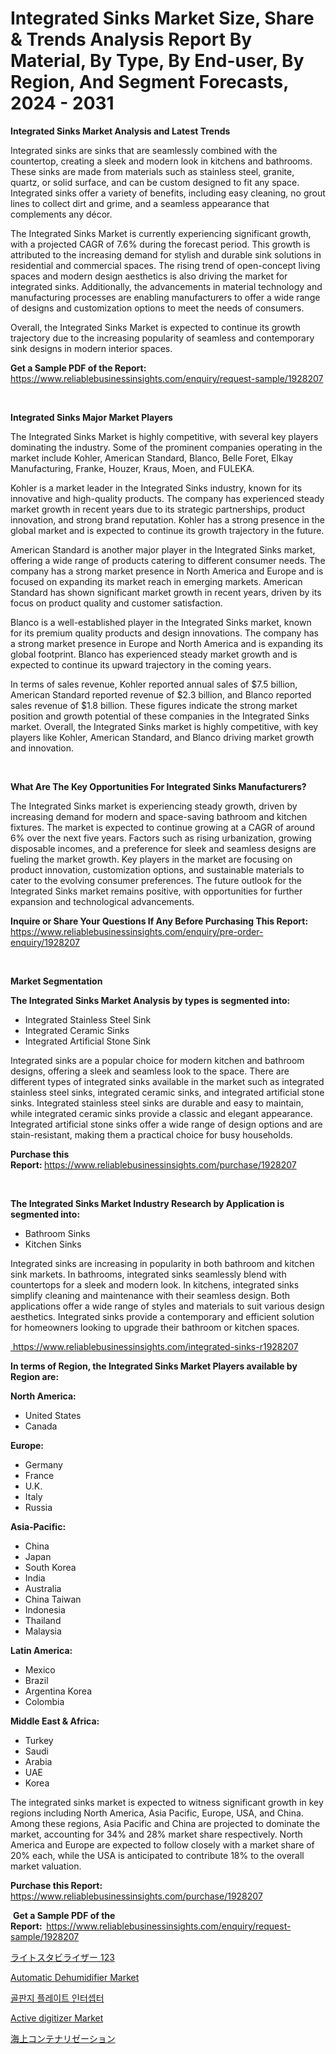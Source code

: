 <p><h1>Integrated Sinks Market Size, Share & Trends Analysis Report By Material, By Type, By End-user, By Region, And Segment Forecasts, 2024 - 2031</h1></p><p><strong>Integrated Sinks Market Analysis and Latest Trends</strong></p>
<p><p>Integrated sinks are sinks that are seamlessly combined with the countertop, creating a sleek and modern look in kitchens and bathrooms. These sinks are made from materials such as stainless steel, granite, quartz, or solid surface, and can be custom designed to fit any space. Integrated sinks offer a variety of benefits, including easy cleaning, no grout lines to collect dirt and grime, and a seamless appearance that complements any décor.</p><p>The Integrated Sinks Market is currently experiencing significant growth, with a projected CAGR of 7.6% during the forecast period. This growth is attributed to the increasing demand for stylish and durable sink solutions in residential and commercial spaces. The rising trend of open-concept living spaces and modern design aesthetics is also driving the market for integrated sinks. Additionally, the advancements in material technology and manufacturing processes are enabling manufacturers to offer a wide range of designs and customization options to meet the needs of consumers.</p><p>Overall, the Integrated Sinks Market is expected to continue its growth trajectory due to the increasing popularity of seamless and contemporary sink designs in modern interior spaces.</p></p>
<p><strong>Get a Sample PDF of the Report:&nbsp;</strong> <a href="https://www.reliablebusinessinsights.com/enquiry/request-sample/1928207">https://www.reliablebusinessinsights.com/enquiry/request-sample/1928207</a></p>
<p>&nbsp;</p>
<p><strong>Integrated Sinks Major Market Players</strong></p>
<p><p>The Integrated Sinks Market is highly competitive, with several key players dominating the industry. Some of the prominent companies operating in the market include Kohler, American Standard, Blanco, Belle Foret, Elkay Manufacturing, Franke, Houzer, Kraus, Moen, and FULEKA. </p><p>Kohler is a market leader in the Integrated Sinks industry, known for its innovative and high-quality products. The company has experienced steady market growth in recent years due to its strategic partnerships, product innovation, and strong brand reputation. Kohler has a strong presence in the global market and is expected to continue its growth trajectory in the future.</p><p>American Standard is another major player in the Integrated Sinks market, offering a wide range of products catering to different consumer needs. The company has a strong market presence in North America and Europe and is focused on expanding its market reach in emerging markets. American Standard has shown significant market growth in recent years, driven by its focus on product quality and customer satisfaction.</p><p>Blanco is a well-established player in the Integrated Sinks market, known for its premium quality products and design innovations. The company has a strong market presence in Europe and North America and is expanding its global footprint. Blanco has experienced steady market growth and is expected to continue its upward trajectory in the coming years.</p><p>In terms of sales revenue, Kohler reported annual sales of $7.5 billion, American Standard reported revenue of $2.3 billion, and Blanco reported sales revenue of $1.8 billion. These figures indicate the strong market position and growth potential of these companies in the Integrated Sinks market. Overall, the Integrated Sinks market is highly competitive, with key players like Kohler, American Standard, and Blanco driving market growth and innovation.</p></p>
<p>&nbsp;</p>
<p><strong>What Are The Key Opportunities For Integrated Sinks Manufacturers?</strong></p>
<p><p>The Integrated Sinks market is experiencing steady growth, driven by increasing demand for modern and space-saving bathroom and kitchen fixtures. The market is expected to continue growing at a CAGR of around 6% over the next five years. Factors such as rising urbanization, growing disposable incomes, and a preference for sleek and seamless designs are fueling the market growth. Key players in the market are focusing on product innovation, customization options, and sustainable materials to cater to the evolving consumer preferences. The future outlook for the Integrated Sinks market remains positive, with opportunities for further expansion and technological advancements.</p></p>
<p><strong>Inquire or Share Your Questions If Any Before Purchasing This Report:</strong> <a href="https://www.reliablebusinessinsights.com/enquiry/pre-order-enquiry/1928207">https://www.reliablebusinessinsights.com/enquiry/pre-order-enquiry/1928207</a></p>
<p>&nbsp;</p>
<p><strong>Market Segmentation</strong></p>
<p><strong>The Integrated Sinks Market Analysis by types is segmented into:</strong></p>
<p><ul><li>Integrated Stainless Steel Sink</li><li>Integrated Ceramic Sinks</li><li>Integrated Artificial Stone Sink</li></ul></p>
<p><p>Integrated sinks are a popular choice for modern kitchen and bathroom designs, offering a sleek and seamless look to the space. There are different types of integrated sinks available in the market such as integrated stainless steel sinks, integrated ceramic sinks, and integrated artificial stone sinks. Integrated stainless steel sinks are durable and easy to maintain, while integrated ceramic sinks provide a classic and elegant appearance. Integrated artificial stone sinks offer a wide range of design options and are stain-resistant, making them a practical choice for busy households.</p></p>
<p><strong>Purchase this Report:&nbsp;</strong><a href="https://www.reliablebusinessinsights.com/purchase/1928207">https://www.reliablebusinessinsights.com/purchase/1928207</a></p>
<p>&nbsp;</p>
<p><strong>The Integrated Sinks Market Industry Research by Application is segmented into:</strong></p>
<p><ul><li>Bathroom Sinks</li><li>Kitchen Sinks</li></ul></p>
<p><p>Integrated sinks are increasing in popularity in both bathroom and kitchen sink markets. In bathrooms, integrated sinks seamlessly blend with countertops for a sleek and modern look. In kitchens, integrated sinks simplify cleaning and maintenance with their seamless design. Both applications offer a wide range of styles and materials to suit various design aesthetics. Integrated sinks provide a contemporary and efficient solution for homeowners looking to upgrade their bathroom or kitchen spaces.</p></p>
<p><a href="https://www.reliablebusinessinsights.com/integrated-sinks-r1928207">&nbsp;https://www.reliablebusinessinsights.com/integrated-sinks-r1928207</a></p>
<p><strong>In terms of Region, the Integrated Sinks Market Players available by Region are:</strong></p>
<p>
    <p> <strong> North America: </strong>
        <ul>
            <li>United States</li>
            <li>Canada</li>
        </ul>
        </p> 
    <p> <strong> Europe: </strong>
        <ul>
            <li>Germany</li>
            <li>France</li>
            <li>U.K.</li>
            <li>Italy</li>
            <li>Russia</li>
        </ul>
        </p> 
    <p> <strong> Asia-Pacific: </strong>
        <ul>
            <li>China</li>
            <li>Japan</li>
            <li>South Korea</li>
            <li>India</li>
            <li>Australia</li>
            <li>China Taiwan</li>
            <li>Indonesia</li>
            <li>Thailand</li>
            <li>Malaysia</li>
        </ul>
        </p> 
    <p> <strong> Latin America: </strong>
        <ul>
            <li>Mexico</li>
            <li>Brazil</li>
            <li>Argentina Korea</li>
            <li>Colombia</li>
        </ul>
        </p> 
    <p> <strong> Middle East & Africa: </strong>
        <ul>
            <li>Turkey</li>
            <li>Saudi</li>
            <li>Arabia</li>
            <li>UAE</li>
            <li>Korea</li>
        </ul>
    </p>
    </p>
<p><p>The integrated sinks market is expected to witness significant growth in key regions including North America, Asia Pacific, Europe, USA, and China. Among these regions, Asia Pacific and China are projected to dominate the market, accounting for 34% and 28% market share respectively. North America and Europe are expected to follow closely with a market share of 20% each, while the USA is anticipated to contribute 18% to the overall market valuation.</p></p>
<p><strong>Purchase this Report: </strong><a href="https://www.reliablebusinessinsights.com/purchase/1928207">https://www.reliablebusinessinsights.com/purchase/1928207</a></p>
<p>&nbsp;<strong>Get a Sample PDF of the Report:&nbsp;&nbsp;</strong><a href="https://www.reliablebusinessinsights.com/enquiry/request-sample/1928207">https://www.reliablebusinessinsights.com/enquiry/request-sample/1928207</a></p>
<p><strong></strong></p>
<p><p><a href="https://medium.com/@hrhzhypq19/%E3%82%B0%E3%83%AD%E3%83%BC%E3%83%90%E3%83%AB%E3%83%A9%E3%82%A4%E3%83%88%E3%82%B9%E3%82%BF%E3%83%93%E3%83%A9%E3%82%A4%E3%82%B6%E3%83%BC123%E5%B8%82%E5%A0%B4%E5%8B%95%E5%90%91-2024%E5%B9%B4%E3%81%8B%E3%82%892031%E5%B9%B4%E3%81%BE%E3%81%A7%E3%81%AE%E6%88%90%E9%95%B7%E6%A9%9F%E4%BC%9A%E3%81%A8%E8%AA%B2%E9%A1%8C%E3%81%AB%E9%96%A2%E3%81%99%E3%82%8B%E8%A6%8B%E8%A7%A3-a5edbbf0904d">ライトスタビライザー 123</a></p><p><a href="https://github.com/WillieWoodard/Market-Research-Report-List-5/blob/main/automatic-dehumidifier-market.md">Automatic Dehumidifier Market</a></p><p><a href="https://github.com/vsap75a286l/Market-Research-Report-List-2/blob/main/3123387169662.md">골판지 플레이트 인터셉터</a></p><p><a href="https://github.com/mabenkhyari11/Market-Research-Report-List-1/blob/main/active-digitizer-market.md">Active digitizer Market</a></p><p><a href="https://medium.com/@bobbieratke2023/%E6%B5%B7%E4%B8%8A%E3%82%B3%E3%83%B3%E3%83%86%E3%83%8A%E5%8C%96%E6%A5%AD%E7%95%8C%E5%88%86%E6%9E%90%E3%83%AC%E3%83%9D%E3%83%BC%E3%83%88-2024%E5%B9%B4%E3%81%8B%E3%82%892031%E5%B9%B4%E3%81%BE%E3%81%A7%E3%81%AE%E6%9C%9F%E9%96%93%E3%81%AB%E4%BA%88%E6%B8%AC%E3%81%95%E3%82%8C%E3%82%8B%E5%BF%9C%E7%94%A8-%E3%82%BF%E3%82%A4%E3%83%97-%E5%9C%B0%E5%9F%9F%E3%81%AB%E3%82%88%E3%82%8B%E5%B8%82%E5%A0%B4%E8%A6%8F%E6%A8%A1%E3%81%AF-%E5%B9%B4%E5%B9%B3%E5%9D%87%E6%88%90%E9%95%B7%E7%8E%87-%E3%81%A7%E6%8B%A1%E5%A4%A7%E3%81%97%E3%81%A6%E3%81%84%E3%81%BE%E3%81%99-0e77ad1f6f4b">海上コンテナリゼーション</a></p></p>